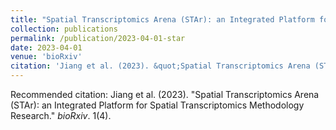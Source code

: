 ```yaml
---
title: "Spatial Transcriptomics Arena (STAr): an Integrated Platform for Spatial Transcriptomics Methodology Research"
collection: publications
permalink: /publication/2023-04-01-star
date: 2023-04-01
venue: 'bioRxiv'
citation: 'Jiang et al. (2023). &quot;Spatial Transcriptomics Arena (STAr): an Integrated Platform for Spatial Transcriptomics Methodology Research.&quot; <i>bioRxiv</i>. 1(4).'
---
```

Recommended citation: Jiang et al. (2023). "Spatial Transcriptomics Arena (STAr): an Integrated Platform for Spatial Transcriptomics Methodology Research." <i>bioRxiv</i>. 1(4).